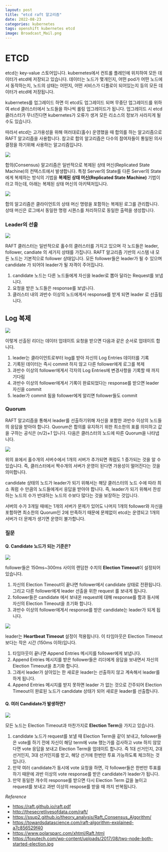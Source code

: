 ```yaml
---
layout: post
title: "etcd raft 알고리즘"
date: 2022-08-23
categories: kubernetes
tags: openshift kubernetes etcd
image: Broadcast_Mail.png
---
```

# ETCD
etcd는 key-value 스토어입니다.
kubernetes에서 컨트롤 플레인에 위치하여 모든 데이터가 etcd에 저장되고 있습니다. 데이터는 노드가 몇개인지, 어떤 pod가 어떤 노드에서 동작하는지, 노드의 상태는 어떤지, 어떤 서비스가 디플로이 되어있는지 등의 모든 데이터가 etcd에 저장됩니다.

kubernetes를 업그레이드 하면 이 etcd도 업그레이드 되며 무중단 업그레이드를 위하여 etcd 클러스터에서 노드들을 하나씩 롤링 업그레이드가 됩니다. 업그레이드 시 etcd 클러스터가 무너진다면 kubernetes가 오류가 생겨 모든 리소스의 정보가 사라지게 될 수도 있습니다.

따라서 etcd는 고가용성을 위해 여러대로(홀수) 운영했을 때 합의를 하는 알고리즘으로 RAFT 알고리즘을 사용합니다. 참고로 합의 알고리즘은 다수의 참여자들이 통일된 의사결정을 하기위해 사용하는 알고리즘입니다.

![](/images/Pasted%20image%2020220224162819.png)

합의(Consensus) 알고리즘은 일반적으로 복제된 상태 머신(Replicated State Machine)의 컨텍스트에서 발생합니다. 특정 Server의 State를 다른 Server의 State에게 복제하는 방식의 기법을 **복제된 상태 머신(Replicated State Machine)** 기법이라고 하는데, 아래는 복제된 상태 머신의 아키텍처입니다.

![](/images/Pasted%20image%2020220224161643.png)

합의 알고리즘은 클라이언트의 상태 머신 명령을 포함하는 복제된 로그를 관리합니다. 상태 머신은 로그에서 동일한 명령 시퀀스를 처리하므로 동일한 출력을 생성합니다.

### Leader의 선출

![](/images/Pasted%20image%2020220225101829.png)

RAFT 클러스터는 일반적으로 홀수의 클러스터를 가지고 있으며 각 노드들은 leader, follower, candiate 의 세가지 상태를 가집니다. RAFT 알고리즘 기반의 시스템 내 모든 노드는 기본적으로 follower 상태입니다. 모든 follower들은 leader가 될 수 있으며 candidate 가 되어야 leader가 될 자격이 주어집니다.
1. candidate 노드는 다른 노드들에게 자신을 leader로 뽑아 달라는 Request를 보냅니다.
2. 요청을 받은 노드들은 response를 보냅니다.
3. 클러스터 내의 과반수 이상의 노드에게서 response를 받게 되면 leader 로 선출됩니다.

## Log 복제

![](/images/Pasted%20image%2020220225101847.png)

이렇게 선출된 리더는 데이터 업데이트 요청을 받으면 다음과 같은 순서로 업데이트 합니다.
1. leader는 클라이언트로부터 log를 받아 자신의 Log Entries 데이터를 기록
2. 기록된 데이터는 즉시 commit 하지 않고 다른 follower에게 로그를 복제
3. 과반수 이상의 follower에게서 각자의 Log Entries에 변경사항을 기록할 때 까지 기다림
4. 과반수 이상의 follower에게서 기록이 완료되었다는 response를 받으면 leader 자신을 commit
5. leader가 commit 됨을 follower에게 알리면 follower들도 commit


### Quorum

RAFT 알고리즘을 통해서 leader를 선출하기위해 자신을 포함한 과반수 이상의 노드들의 응답을 받아야 합니다. Quorum은 합의를 유지하기 위한 최소한의 표를 의미하고 값을 구하는 공식은 (n/2)+_1_ 입니다.
다음은 클러스터의 노드에 따른 Quorum을 나타냅니다.

![](/images/Pasted%20image%2020220224173642.png)

위의 표에서 홀수개의 서버수에서 1개의 서버가 추가되면 쿼럼도 1 증가되는 것을 알 수 있습니다. 즉, 클러스터에서 짝수개의 서버가 운영이 된다면 가용성이 떨어진다는 것을 의미합니다. 

candidate 상태의 노드가 leader가 되기 위해서는 해당 클러스터의 노드 수에 따라 최소 쿼럼 수 만큼의 노드들에게서 응답을 받아야 합니다. 즉, leader가 되기 위해서 찬성하는 노드의 수가 반대하는 노드의 수보다 많다는 것을 보장하는 것입니다.

서버의 수가 3개일 때에는 1개의 서버가 문제가 있어도 나머지 1개의 follower와 자신을 포함하면 최소한의 Quorum인 2에 만족하기 때문에 문제없이 etcd는 운영되고 1개의 서버가 더 문제가 생기면 운영이 불가합니다.

### 질문
#### Q. Candidate 노드가 되는 기준은?

![](/images/Pasted%20image%2020220225105615.png)

follower들은 150ms~300ms 사이의 랜덤한 수치의 **Election Timeout**이 설정되어 있습니다. 
1. 자신의 Election Timeout이 끝나면 follower에서 candidate 상태로 전환됩니다. 그리고 다른 follower에게 leader 선출을 위한 request 를 보내게 됩니다.
2. follower들은 candidate 에서 보내온 request에 대해 response를 함과 동시에 자신의 Election Timeout을 초기화 합니다.
3. 과반수 이상의 follower에게서 response를 받은 candidate는 leader가 되게 됩니다.

![](/images/Pasted%20image%2020220225105633.png)

leader는 **Heartbeat Timeout** 설정이 적용됩니다. 이 타임아웃은 Election Timeout보다는 작은 시간 (150ms 이하)입니다. 
1. 타임아웃이 끝나면 Append Entries 메시지를 follower에게 보냅니다.
2. Append Entries 메시지를 받은 follower들은 리더에게 응답을 보내면서 자신의 Election Timeout을 초기화 합니다.
3. 그래서 leader가 살아있는 한 새로운 leader는 선출하지 않고 계속해서 leader를 하게 됩니다.
4. Append Entries 메시지를 받지 못하면 leader 가 없는 것으로 간주되어 Election Timeout이 완료된 노드가 candidate 상태가 되어 새로운 leader를 선출합니다.

#### Q. 여러 Candidate가 발생하면?

![](/images/Pasted%20image%2020220225112038.png)

모든 노드는 Election Timeout과 마찬가지로 **Election Term**을 가지고 있습니다.
1. candidate 노드가 request를 보낼 때 Election Term을 같이 보내고, follower들은 vote를 하기 전에 자신이 해당 term에 vote 했는가를 검사하고 vote 하지 않았다면 vote 응답을 보내고 Election Term을 업데이트 합니다. 즉 1대 선거인지, 2대 선거인지, 3대 선거인지를 받고, 해당 선거에 한번만 투표 가능하도록 체크하는 것입니다.
2. 만약 여러 candidate가 동시에 vote 요청을 하면, 각 follower들은 한번만 투표를 하기 때문에 과반 이상의 vote response를 받은 candidate가 leader가 됩니다.
3. 만약 동일한 개수의 response를 받으면 다시 Election Term 값을 늘이고 request를 보내고 과반 이상의 respose를 받을 때 까지 반복됩니다.



*Reference*
- https://raft.github.io/raft.pdf
- http://thesecretlivesofdata.com/raft/
- https://ssup2.github.io/theory_analysis/Raft_Consensus_Algorithm/
- https://towardsdatascience.com/raft-algorithm-explained-a7c856529f40
- https://www.polarsparc.com/xhtml/Raft.html
- https://foxutech.com/wp-content/uploads/2017/08/two-node-both-started-election.jpg
